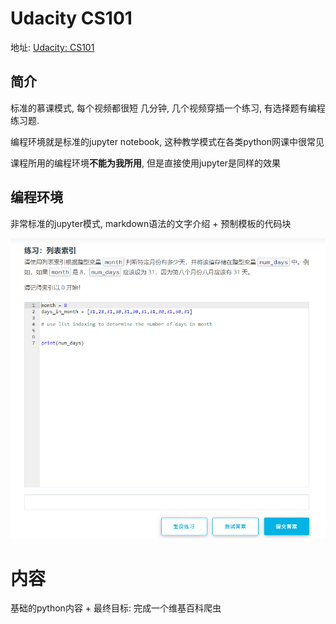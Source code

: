 # Udacity CS101

地址: [Udacity: CS101](https://classroom.udacity.com/courses/ud1110)

## 简介

标准的慕课模式, 每个视频都很短 几分钟, 几个视频穿插一个练习, 有选择题有编程练习题.

编程环境就是标准的jupyter notebook, 这种教学模式在各类python网课中很常见

课程所用的编程环境**不能为我所用**, 但是直接使用jupyter是同样的效果

## 编程环境

非常标准的jupyter模式, markdown语法的文字介绍 + 预制模板的代码块

![image-20200705153754487](cs101.assets/image-20200705153754487.png)

# 内容

基础的python内容 + 最终目标: 完成一个维基百科爬虫